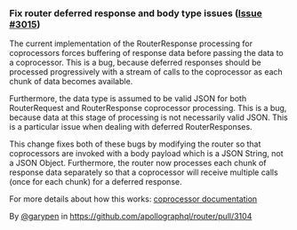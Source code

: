 ### Fix router deferred response and body type issues ([Issue #3015](https://github.com/apollographql/router/issues/3015))

The current implementation of the RouterResponse processing for coprocessors forces buffering of response data before passing the data to a coprocessor. This is a bug, because deferred responses should be processed progressively with a stream of calls to the coprocessor as each chunk of data becomes available.

Furthermore, the data type is assumed to be valid JSON for both RouterRequest and RouterResponse coprocessor processing. This is a bug, because data at this stage of processing is not necessarily valid JSON. This is a particular issue when dealing with deferred RouterResponses.

This change fixes both of these bugs by modifying the router so that coprocessors are invoked with a body payload which is a JSON String, not a JSON Object. Furthermore, the router now processes each chunk of response data separately so that a coprocessor will receive multiple calls (once for each chunk) for a deferred response.

For more details about how this works: [coprocessor documentation](https://www.apollographql.com/docs/router/customizations/coprocessor/)

By [@garypen](https://github.com/garypen) in https://github.com/apollographql/router/pull/3104